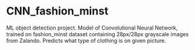 # CNN_fashion_minst

ML object detection project.
Model of Convolutional Neural Network, trained on fashion_minst dataset containing 28px/28px grayscale images from Zalando.
Predicts what type of clothing is on given picture.
